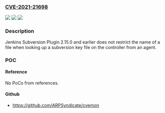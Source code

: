 ### [CVE-2021-21698](https://cve.mitre.org/cgi-bin/cvename.cgi?name=CVE-2021-21698)
![](https://img.shields.io/static/v1?label=Product&message=Jenkins%20Subversion%20Plugin&color=blue)
![](https://img.shields.io/static/v1?label=Version&message=%3C%3D%202.15.0%20&color=brighgreen)
![](https://img.shields.io/static/v1?label=Vulnerability&message=CWE-22%3A%20Improper%20Limitation%20of%20a%20Pathname%20to%20a%20Restricted%20Directory%20('Path%20Traversal')&color=brighgreen)

### Description

Jenkins Subversion Plugin 2.15.0 and earlier does not restrict the name of a file when looking up a subversion key file on the controller from an agent.

### POC

#### Reference
No PoCs from references.

#### Github
- https://github.com/ARPSyndicate/cvemon

